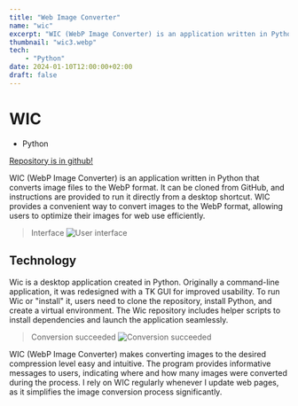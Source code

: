 ```yaml
---
title: "Web Image Converter"
name: "wic"
excerpt: "WIC (WebP Image Converter) is an application written in Python that converts image files to the WebP format. It can be cloned from GitHub, and instructions are provided to run..."
thumbnail: "wic3.webp"
tech: 
    - "Python"
date: 2024-01-10T12:00:00+02:00
draft: false
---
```


# WIC

- Python

[Repository is in github!](https://github.com/linre-90/WIC2.0)


WIC (WebP Image Converter) is an application written in Python that converts image files to the WebP format. It can be cloned from GitHub, and instructions are provided to run it directly from a desktop shortcut. WIC provides a convenient way to convert images to the WebP format, allowing users to optimize their images for web use efficiently.

> Interface
![User interface](/content/images/wic3.webp "User interface.")

## Technology
Wic is a desktop application created in Python. Originally a command-line application, it was redesigned with a TK GUI for improved usability. To run Wic or "install" it, users need to clone the repository, install Python, and create a virtual environment. The Wic repository includes helper scripts to install dependencies and launch the application seamlessly.

> Conversion succeeded
![Conversion succeeded](/content/images/wic2.webp "Conversion succeeded.")

WIC (WebP Image Converter) makes converting images to the desired compression level easy and intuitive. The program provides informative messages to users, indicating where and how many images were converted during the process. I rely on WIC regularly whenever I update web pages, as it simplifies the image conversion process significantly.